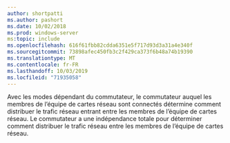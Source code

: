 ```yaml
---
author: shortpatti
ms.author: pashort
ms.date: 10/02/2018
ms.prod: windows-server
ms:topic: include
ms.openlocfilehash: 616f61fbb82cdda6351e5f717d93d3a31a4e340f
ms.sourcegitcommit: 73898afec450fb3c2f429ca373f6b48a74b19390
ms.translationtype: MT
ms.contentlocale: fr-FR
ms.lasthandoff: 10/03/2019
ms.locfileid: "71935058"
---
```

Avec les modes dépendant du commutateur, le commutateur auquel les membres de l’équipe de cartes réseau sont connectés détermine comment distribuer le trafic réseau entrant entre les membres de l’équipe de cartes réseau. Le commutateur a une indépendance totale pour déterminer comment distribuer le trafic réseau entre les membres de l’équipe de cartes réseau.
